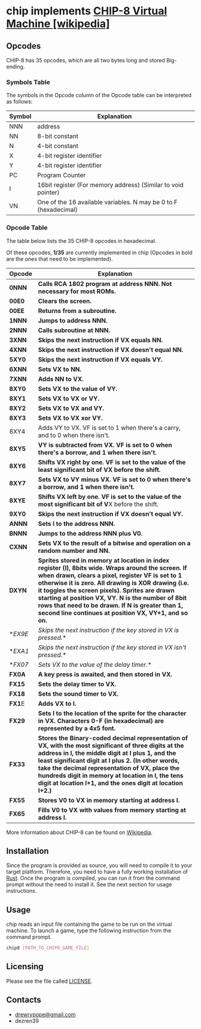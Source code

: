 # chip implements [CHIP-8 Virtual Machine [wikipedia]](https://en.wikipedia.org/wiki/CHIP-8#Virtual_machine_description)

## Opcodes

CHIP-8 has 35 opcodes, which are all two bytes long and stored Big-ending.

### Symbols Table

The symbols in the Opcode column of the Opcode table can be interpreted as follows:

| Symbol | Explanation |
-------- | -------------
| NNN | address |
| NN | 8-bit constant |
| N | 4-bit constant |
| X | 4-bit register identifier |
| Y | 4-bit register identifier |
| PC | Program Counter |
| I | 16bit register (For memory address) (Similar to void pointer) |
| VN | One of the 16 available variables. N may be 0 to F (hexadecimal) |

### Opcode Table

The table below lists the 35 CHIP-8 opcodes in hexadecimal.

Of these opcodes, **1/35** are currently implemented in chip
(Opcodes in bold are the ones that need to be implemented).

| Opcode | Explanation |
-------- | -------------
| **0NNN** | **Calls RCA 1802 program at address NNN. Not necessary for most ROMs.** |
| **00E0** | **Clears the screen.** |
| **00EE** | **Returns from a subroutine.** |
| **1NNN** | **Jumps to address NNN.** |
| **2NNN** | **Calls subroutine at NNN.** |
| **3XNN** | **Skips the next instruction if VX equals NN.** |
| **4XNN** | **Skips the next instruction if VX doesn't equal NN.** |
| **5XY0** | **Skips the next instruction if VX equals VY.** |
| **6XNN** | **Sets VX to NN.** |
| **7XNN** | **Adds NN to VX.** |
| **8XY0** | **Sets VX to the value of VY.** |
| **8XY1** | **Sets VX to VX or VY.** |
| **8XY2** | **Sets VX to VX and VY.** |
| **8XY3** | **Sets VX to VX xor VY.** |
| 8XY4 | Adds VY to VX. VF is set to 1 when there's a carry, and to 0 when there isn't. |
| **8XY5** | **VY is subtracted from VX. VF is set to 0 when there's a borrow, and 1 when there isn't.** |
| **8XY6** | **Shifts VX right by one. VF is set to the value of the least significant bit of VX before the shift.** |
| **8XY7** | **Sets VX to VY minus VX. VF is set to 0 when there's a borrow, and 1 when there isn't.** |
| **8XYE** | **Shifts VX left by one. VF is set to the value of the most significant bit of V**X before the shift.|
| **9XY0** | **Skips the next instruction if VX doesn't equal VY.** |
| **ANNN** | **Sets I to the address NNN.** |
| **BNNN** | **Jumps to the address NNN plus V0.** |
| **CXNN** | **Sets VX to the result of a bitwise and operation on a random number and NN.** |
| **DXYN** | **Sprites stored in memory at location in index register (I), 8bits wide. Wraps around the screen. If when drawn, clears a pixel, register VF is set to 1 otherwise it is zero. All drawing is XOR drawing (i.e. it toggles the screen pixels). Sprites are drawn starting at position VX, VY. N is the number of 8bit rows that need to be drawn. If N is greater than 1, second line continues at position VX, VY+1, and so on.** |
| **EX9E* | *Skips the next instruction if the key stored in VX is pressed.** |
| **EXA1* | *Skips the next instruction if the key stored in VX isn't pressed.** |
| **FX07* | *Sets VX to the value of the delay timer.** |
| **FX0A** | **A key press is awaited, and then stored in VX.** |
| **FX15** | **Sets the delay timer to VX.** |
| **FX18** | **Sets the sound timer to VX.** |
| **FX1**E | **Adds VX to I.</sup>** |
| **FX29** | **Sets I to the location of the sprite for the character in VX. Characters 0-F (in hexadecimal) are represented by a 4x5 font.** |
| **FX33** | **Stores the Binary-coded decimal representation of VX, with the most significant of three digits at the address in I, the middle digit at I plus 1, and the least significant digit at I plus 2. (In other words, take the decimal representation of VX, place the hundreds digit in memory at location in I, the tens digit at location I+1, and the ones digit at location I+2.)** |
| **FX55** | **Stores V0 to VX in memory starting at address I.</sup>** |
| **FX65** | **Fills V0 to VX with values from memory starting at address I.</sup>** |

More information about CHIP-8 can be found on [Wikipedia](https://en.wikipedia.org/wiki/CHIP-8).

## Installation

Since the program is provided as source, you will need to compile it to your target platform. Therefore, you need to have a fully working installation of [Rust](http://www.rust-lang.org/). Once the program is compiled, you can run it from the command prompt without the need to install it. See the next section for usage instructions.

## Usage

chip reads an input file containing the game to be run on the virtual machine.
To launch a game, type the following instruction from the command prompt.

```bash
chip8 [PATH_TO_CHIP8_GAME_FILE]
```

## Licensing

Please see the file called [LICENSE](LICENSE.md).

## Contacts

- drewrypope@gmail.com
- dezren39
